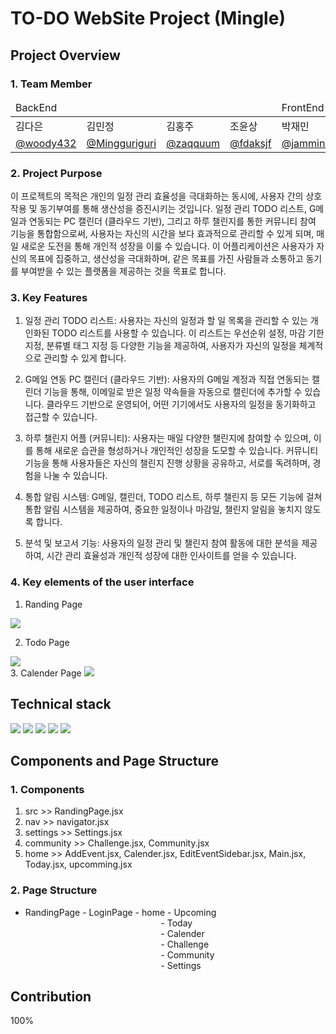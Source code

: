 # TO-DO WebSite Project (Mingle)

## Project Overview
### 1. Team Member
<table>
	<thead>
    		<td colspan="4">BackEnd</td>
		<td colspan="1">FrontEnd</td>
	</thead>
	<tbody>
  	<tr>
    		<td>김다은</td>
		<td>김민정</td>
		<td>김홍주</td>
		<td>조윤상</td>
		<td>박재민</td>
  	</tr>
   	<tr>
    		<td><a href="https://github.com/fdaksjfj">@woody432</a></td>
		<td><a href="https://github.com/Mingguriguri">@Mingguriguri</a></td>
		<td><a href="https://github.com/zaqquum">@zaqquum</a></td>
		<td><a href="https://github.com/fdaksjf">@fdaksjf</a></td>
		<td><a href="https://github.com/jamminP">@jamminP</a></td>
  	</tr>
</tbody>
</table>


### 2. Project Purpose
이 프로젝트의 목적은 개인의 일정 관리 효율성을 극대화하는 동시에, 사용자 간의 상호작용 및 동기부여를 통해 생산성을 증진시키는 것입니다. 일정 관리 TODO 리스트, G메일과 연동되는 PC 캘린더 (클라우드 기반), 그리고 하루 챌린지를 통한 커뮤니티 참여 기능을 통합함으로써, 사용자는 자신의 시간을 보다 효과적으로 관리할 수 있게 되며, 매일 새로운 도전을 통해 개인적 성장을 이룰 수 있습니다. 이 어플리케이션은 사용자가 자신의 목표에 집중하고, 생산성을 극대화하며, 같은 목표를 가진 사람들과 소통하고 동기를 부여받을 수 있는 플랫폼을 제공하는 것을 목표로 합니다.

### 3. Key Features
1. 일정 관리 TODO 리스트: 사용자는 자신의 일정과 할 일 목록을 관리할 수 있는 개인화된 TODO 리스트를 사용할 수 있습니다. 이 리스트는 우선순위 설정, 마감 기한 지정, 분류별 태그 지정 등 다양한 기능을 제공하여, 사용자가 자신의 일정을 체계적으로 관리할 수 있게 합니다.

2. G메일 연동 PC 캘린더 (클라우드 기반): 사용자의 G메일 계정과 직접 연동되는 캘린더 기능을 통해, 이메일로 받은 일정 약속들을 자동으로 캘린더에 추가할 수 있습니다. 클라우드 기반으로 운영되어, 어떤 기기에서도 사용자의 일정을 동기화하고 접근할 수 있습니다.

3. 하루 챌린지 어플 (커뮤니티): 사용자는 매일 다양한 챌린지에 참여할 수 있으며, 이를 통해 새로운 습관을 형성하거나 개인적인 성장을 도모할 수 있습니다. 커뮤니티 기능을 통해 사용자들은 자신의 챌린지 진행 상황을 공유하고, 서로를 독려하며, 경험을 나눌 수 있습니다.

4. 통합 알림 시스템: G메일, 캘린더, TODO 리스트, 하루 챌린지 등 모든 기능에 걸쳐 통합 알림 시스템을 제공하여, 중요한 일정이나 마감일, 챌린지 알림을 놓치지 않도록 합니다.

5. 분석 및 보고서 기능: 사용자의 일정 관리 및 챌린지 참여 활동에 대한 분석을 제공하여, 시간 관리 효율성과 개인적 성장에 대한 인사이트를 얻을 수 있습니다.


### 4. Key elements of the user interface
1. Randing Page
<img src="https://private-user-images.githubusercontent.com/117453101/313478469-8aea2238-553c-4d8e-8b6e-91c503f17f17.png?jwt=eyJhbGciOiJIUzI1NiIsInR5cCI6IkpXVCJ9.eyJpc3MiOiJnaXRodWIuY29tIiwiYXVkIjoicmF3LmdpdGh1YnVzZXJjb250ZW50LmNvbSIsImtleSI6ImtleTUiLCJleHAiOjE3MTEzODkzMDgsIm5iZiI6MTcxMTM4OTAwOCwicGF0aCI6Ii8xMTc0NTMxMDEvMzEzNDc4NDY5LThhZWEyMjM4LTU1M2MtNGQ4ZS04YjZlLTkxYzUwM2YxN2YxNy5wbmc_WC1BbXotQWxnb3JpdGhtPUFXUzQtSE1BQy1TSEEyNTYmWC1BbXotQ3JlZGVudGlhbD1BS0lBVkNPRFlMU0E1M1BRSzRaQSUyRjIwMjQwMzI1JTJGdXMtZWFzdC0xJTJGczMlMkZhd3M0X3JlcXVlc3QmWC1BbXotRGF0ZT0yMDI0MDMyNVQxNzUwMDhaJlgtQW16LUV4cGlyZXM9MzAwJlgtQW16LVNpZ25hdHVyZT1lNTVlOWQ5NTBiNzY2OWRkZDk3Mzg5M2UxMjQ3MGEwMmI4YWIxZDkyYmViYWYzZGI2MTRkOTkwOGM1ODA5ZGZkJlgtQW16LVNpZ25lZEhlYWRlcnM9aG9zdCZhY3Rvcl9pZD0wJmtleV9pZD0wJnJlcG9faWQ9MCJ9._wlVgbZsJ9gngStuHNajVwmbBHqA6N3izw_wJL2uXZE">
<br>

2. Todo Page
<img src="https://private-user-images.githubusercontent.com/117453101/313478470-d6bcb978-d88a-48fc-bbaa-94110fca3cb3.png?jwt=eyJhbGciOiJIUzI1NiIsInR5cCI6IkpXVCJ9.eyJpc3MiOiJnaXRodWIuY29tIiwiYXVkIjoicmF3LmdpdGh1YnVzZXJjb250ZW50LmNvbSIsImtleSI6ImtleTUiLCJleHAiOjE3MTEzODkzMDgsIm5iZiI6MTcxMTM4OTAwOCwicGF0aCI6Ii8xMTc0NTMxMDEvMzEzNDc4NDcwLWQ2YmNiOTc4LWQ4OGEtNDhmYy1iYmFhLTk0MTEwZmNhM2NiMy5wbmc_WC1BbXotQWxnb3JpdGhtPUFXUzQtSE1BQy1TSEEyNTYmWC1BbXotQ3JlZGVudGlhbD1BS0lBVkNPRFlMU0E1M1BRSzRaQSUyRjIwMjQwMzI1JTJGdXMtZWFzdC0xJTJGczMlMkZhd3M0X3JlcXVlc3QmWC1BbXotRGF0ZT0yMDI0MDMyNVQxNzUwMDhaJlgtQW16LUV4cGlyZXM9MzAwJlgtQW16LVNpZ25hdHVyZT1mMGEzMjY3NGNjMzU4NWRjNmU4ODI1M2UwNzU4NzQyN2RiZDFiN2JjYjgwNDZhYzlmNWIyNjk5ZDJjOGU5MzI3JlgtQW16LVNpZ25lZEhlYWRlcnM9aG9zdCZhY3Rvcl9pZD0wJmtleV9pZD0wJnJlcG9faWQ9MCJ9.dJ1oo3roG6bjESb80uLjslcQ0EuU_aDiR6ZW-RBBXTU"/>
<br>
3. Calender Page
<img src="https://private-user-images.githubusercontent.com/117453101/313478465-c54e7514-4b79-4c0a-955a-01135c03d28d.png?jwt=eyJhbGciOiJIUzI1NiIsInR5cCI6IkpXVCJ9.eyJpc3MiOiJnaXRodWIuY29tIiwiYXVkIjoicmF3LmdpdGh1YnVzZXJjb250ZW50LmNvbSIsImtleSI6ImtleTUiLCJleHAiOjE3MTEzODkzMDgsIm5iZiI6MTcxMTM4OTAwOCwicGF0aCI6Ii8xMTc0NTMxMDEvMzEzNDc4NDY1LWM1NGU3NTE0LTRiNzktNGMwYS05NTVhLTAxMTM1YzAzZDI4ZC5wbmc_WC1BbXotQWxnb3JpdGhtPUFXUzQtSE1BQy1TSEEyNTYmWC1BbXotQ3JlZGVudGlhbD1BS0lBVkNPRFlMU0E1M1BRSzRaQSUyRjIwMjQwMzI1JTJGdXMtZWFzdC0xJTJGczMlMkZhd3M0X3JlcXVlc3QmWC1BbXotRGF0ZT0yMDI0MDMyNVQxNzUwMDhaJlgtQW16LUV4cGlyZXM9MzAwJlgtQW16LVNpZ25hdHVyZT1kNDJhMzJkZmUyYTkwODE1MDJhMWEyZDg4MjM1MWUwMjczZDk2YzhkN2I4MGMwNjcwMTFhNTQxZjYxODQzNjE4JlgtQW16LVNpZ25lZEhlYWRlcnM9aG9zdCZhY3Rvcl9pZD0wJmtleV9pZD0wJnJlcG9faWQ9MCJ9.nJFoCH5EgCUhdrNbcz1LIBz2CYclYduScRHVTy-y48k"/>

## Technical stack
<div>
<img src="https://img.shields.io/badge/React-61DAFB?style=for-the-badge&logo=react&logoColor=black">
<img src="https://img.shields.io/badge/Figma-F24E1E?&style=for-the-badge&logo=figma&logoColor=black"/>
<img src="https://img.shields.io/badge/CSS3-1572B6?&style=for-the-badge&logo=css3&logoColor=black"/>
<img src="https://img.shields.io/badge/Font%20Awesome-528DD7?&style=for-the-badge&logo=Font%20Awesome&logoColor=black"/>
<img src="https://img.shields.io/badge/React%20Query-FF4154?&style=for-the-badge&logo=React%20Query&logoColor=black"/>
</div>

## Components and Page Structure
### 1. Components 
1. src >> RandingPage.jsx
2. nav >> navigator.jsx
3. settings >> Settings.jsx
4. community >> Challenge.jsx, Community.jsx
5. home >> AddEvent.jsx, Calender.jsx, EditEventSidebar.jsx, Main.jsx, Today.jsx, upcomming.jsx

### 2. Page Structure
- RandingPage - LoginPage - home - Upcoming <br>
&nbsp;&nbsp;&nbsp;&nbsp;&nbsp;&nbsp;&nbsp;&nbsp;&nbsp;&nbsp;&nbsp;&nbsp;&nbsp;&nbsp;&nbsp;&nbsp;&nbsp;&nbsp;&nbsp;&nbsp;&nbsp;&nbsp;&nbsp;&nbsp;&nbsp;&nbsp;&nbsp;&nbsp;&nbsp;&nbsp;&nbsp;&nbsp;&nbsp;&nbsp;&nbsp;&nbsp;&nbsp;&nbsp;&nbsp;&nbsp;&nbsp;&nbsp;&nbsp;&nbsp;&nbsp;&nbsp;&nbsp;&nbsp;&nbsp;&nbsp;&nbsp;&nbsp;&nbsp;&nbsp;&nbsp;- Today <br>
&nbsp;&nbsp;&nbsp;&nbsp;&nbsp;&nbsp;&nbsp;&nbsp;&nbsp;&nbsp;&nbsp;&nbsp;&nbsp;&nbsp;&nbsp;&nbsp;&nbsp;&nbsp;&nbsp;&nbsp;&nbsp;&nbsp;&nbsp;&nbsp;&nbsp;&nbsp;&nbsp;&nbsp;&nbsp;&nbsp;&nbsp;&nbsp;&nbsp;&nbsp;&nbsp;&nbsp;&nbsp;&nbsp;&nbsp;&nbsp;&nbsp;&nbsp;&nbsp;&nbsp;&nbsp;&nbsp;&nbsp;&nbsp;&nbsp;&nbsp;&nbsp;&nbsp;&nbsp;&nbsp;&nbsp;- Calender <br>
&nbsp;&nbsp;&nbsp;&nbsp;&nbsp;&nbsp;&nbsp;&nbsp;&nbsp;&nbsp;&nbsp;&nbsp;&nbsp;&nbsp;&nbsp;&nbsp;&nbsp;&nbsp;&nbsp;&nbsp;&nbsp;&nbsp;&nbsp;&nbsp;&nbsp;&nbsp;&nbsp;&nbsp;&nbsp;&nbsp;&nbsp;&nbsp;&nbsp;&nbsp;&nbsp;&nbsp;&nbsp;&nbsp;&nbsp;&nbsp;&nbsp;&nbsp;&nbsp;&nbsp;&nbsp;&nbsp;&nbsp;&nbsp;&nbsp;&nbsp;&nbsp;&nbsp;&nbsp;&nbsp;&nbsp;- Challenge <br>
&nbsp;&nbsp;&nbsp;&nbsp;&nbsp;&nbsp;&nbsp;&nbsp;&nbsp;&nbsp;&nbsp;&nbsp;&nbsp;&nbsp;&nbsp;&nbsp;&nbsp;&nbsp;&nbsp;&nbsp;&nbsp;&nbsp;&nbsp;&nbsp;&nbsp;&nbsp;&nbsp;&nbsp;&nbsp;&nbsp;&nbsp;&nbsp;&nbsp;&nbsp;&nbsp;&nbsp;&nbsp;&nbsp;&nbsp;&nbsp;&nbsp;&nbsp;&nbsp;&nbsp;&nbsp;&nbsp;&nbsp;&nbsp;&nbsp;&nbsp;&nbsp;&nbsp;&nbsp;&nbsp;&nbsp;- Community <br>
&nbsp;&nbsp;&nbsp;&nbsp;&nbsp;&nbsp;&nbsp;&nbsp;&nbsp;&nbsp;&nbsp;&nbsp;&nbsp;&nbsp;&nbsp;&nbsp;&nbsp;&nbsp;&nbsp;&nbsp;&nbsp;&nbsp;&nbsp;&nbsp;&nbsp;&nbsp;&nbsp;&nbsp;&nbsp;&nbsp;&nbsp;&nbsp;&nbsp;&nbsp;&nbsp;&nbsp;&nbsp;&nbsp;&nbsp;&nbsp;&nbsp;&nbsp;&nbsp;&nbsp;&nbsp;&nbsp;&nbsp;&nbsp;&nbsp;&nbsp;&nbsp;&nbsp;&nbsp;&nbsp;&nbsp;- Settings
## Contribution
100%
